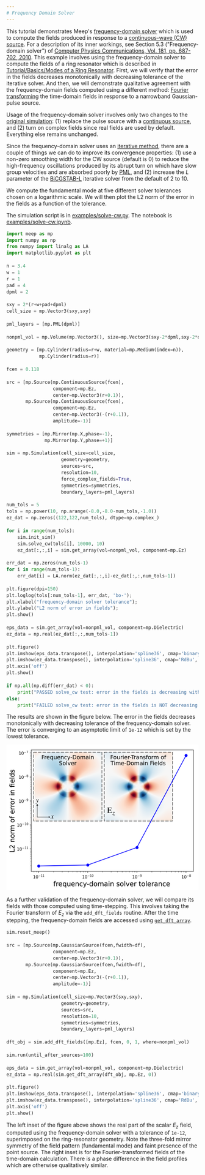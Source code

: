 ```yaml
---
# Frequency Domain Solver
---
```


This tutorial demonstrates Meep's [frequency-domain solver](../Python_User_Interface.md#frequency-domain-solver) which is used to compute the fields produced in response to a [continuous-wave (CW) source](https://en.wikipedia.org/wiki/Continuous_wave). For a description of its inner workings, see Section 5.3 ("Frequency-domain solver") of [Computer Physics Communications, Vol. 181, pp. 687-702, 2010](http://ab-initio.mit.edu/~oskooi/papers/Oskooi10.pdf). This example involves using the frequency-domain solver to compute the fields of a ring resonator which is described in [Tutorial/Basics/Modes of a Ring Resonator](Basics.md#modes-of-a-ring-resonator). First, we will verify that the error in the fields decreases monotonically with decreasing tolerance of the iterative solver. And then, we will demonstrate qualitative agreement with the frequency-domain fields computed using a different method: [Fourier transforming](https://en.wikipedia.org/wiki/Discrete_Fourier_transform) the time-domain fields in response to a narrowband Gaussian-pulse source.

Usage of the frequency-domain solver involves only two changes to the [original simulation](https://github.com/NanoComp/meep/blob/master/python/examples/ring.py): (1) replace the pulse source with a [continuous source](../Python_User_Interface.md#continuoussource), and (2) turn on complex fields since real fields are used by default. Everything else remains unchanged.

Since the frequency-domain solver uses an [iterative method](https://en.wikipedia.org/wiki/Iterative_method), there are a couple of things we can do to improve its convergence properties: (1) use a non-zero smoothing width for the CW source (default is 0) to reduce the high-frequency oscillations produced by its abrupt turn on which have slow group velocities and are absorbed poorly by [PML](../Perfectly_Matched_Layer.md), and (2) increase the $L$ parameter of the [BiCGSTAB-L](https://en.wikipedia.org/wiki/Biconjugate_gradient_stabilized_method) iterative solver from the default of 2 to 10.

We compute the fundamental mode at five different solver tolerances chosen on a logarithmic scale. We will then plot the L2 norm of the error in the fields as a function of the tolerance.

The simulation script is in [examples/solve-cw.py](https://github.com/NanoComp/meep/blob/master/python/examples/solve-cw.py). The notebook is [examples/solve-cw.ipynb](https://nbviewer.jupyter.org/github/NanoComp/meep/blob/master/python/examples/solve-cw.ipynb).

```py
import meep as mp
import numpy as np
from numpy import linalg as LA
import matplotlib.pyplot as plt

n = 3.4
w = 1
r = 1
pad = 4
dpml = 2

sxy = 2*(r+w+pad+dpml)
cell_size = mp.Vector3(sxy,sxy)

pml_layers = [mp.PML(dpml)]

nonpml_vol = mp.Volume(mp.Vector3(), size=mp.Vector3(sxy-2*dpml,sxy-2*dpml))

geometry = [mp.Cylinder(radius=r+w, material=mp.Medium(index=n)),
            mp.Cylinder(radius=r)]

fcen = 0.118

src = [mp.Source(mp.ContinuousSource(fcen),
                 component=mp.Ez,
                 center=mp.Vector3(r+0.1)),
       mp.Source(mp.ContinuousSource(fcen),
                 component=mp.Ez,
                 center=mp.Vector3(-(r+0.1)),
                 amplitude=-1)]

symmetries = [mp.Mirror(mp.X,phase=-1),
              mp.Mirror(mp.Y,phase=+1)]

sim = mp.Simulation(cell_size=cell_size,
                    geometry=geometry,
                    sources=src,
                    resolution=10,
                    force_complex_fields=True,
                    symmetries=symmetries,
                    boundary_layers=pml_layers)

num_tols = 5
tols = np.power(10, np.arange(-8.0,-8.0-num_tols,-1.0))
ez_dat = np.zeros((122,122,num_tols), dtype=np.complex_)

for i in range(num_tols):
    sim.init_sim()
    sim.solve_cw(tols[i], 10000, 10)
    ez_dat[:,:,i] = sim.get_array(vol=nonpml_vol, component=mp.Ez)

err_dat = np.zeros(num_tols-1)
for i in range(num_tols-1):
    err_dat[i] = LA.norm(ez_dat[:,:,i]-ez_dat[:,:,num_tols-1])

plt.figure(dpi=150)
plt.loglog(tols[:num_tols-1], err_dat, 'bo-');
plt.xlabel("frequency-domain solver tolerance");
plt.ylabel("L2 norm of error in fields");
plt.show()

eps_data = sim.get_array(vol=nonpml_vol, component=mp.Dielectric)
ez_data = np.real(ez_dat[:,:,num_tols-1])

plt.figure()
plt.imshow(eps_data.transpose(), interpolation='spline36', cmap='binary')
plt.imshow(ez_data.transpose(), interpolation='spline36', cmap='RdBu', alpha=0.9)
plt.axis('off')
plt.show()

if np.all(np.diff(err_dat) < 0):
    print("PASSED solve_cw test: error in the fields is decreasing with increasing resolution")
else:
    print("FAILED solve_cw test: error in the fields is NOT decreasing with increasing resolution")
```

The results are shown in the figure below. The error in the fields decreases monotonically with decreasing tolerance of the frequency-domain solver. The error is converging to an asymptotic limit of `1e-12` which is set by the lowest tolerance.
<p align="center">
  <img  src="../images/CWsolver-python.png">
</p>


As a further validation of the frequency-domain solver, we will compare its fields with those computed using time-stepping. This involves taking the Fourier transform of $E_z$ via the `add_dft_fields` routine. After the time stepping, the frequency-domain fields are accessed using [`get_dft_array`](../Python_User_Interface.md#array-slices).

```py
sim.reset_meep()

src = [mp.Source(mp.GaussianSource(fcen,fwidth=df),
                 component=mp.Ez,
                 center=mp.Vector3(r+0.1)),
       mp.Source(mp.GaussianSource(fcen,fwidth=df),
                 component=mp.Ez,
                 center=mp.Vector3(-(r+0.1)),
                 amplitude=-1)]

sim = mp.Simulation(cell_size=mp.Vector3(sxy,sxy),
                    geometry=geometry,
                    sources=src,
                    resolution=10,
                    symmetries=symmetries,
                    boundary_layers=pml_layers)

dft_obj = sim.add_dft_fields([mp.Ez], fcen, 0, 1, where=nonpml_vol)

sim.run(until_after_sources=100)

eps_data = sim.get_array(vol=nonpml_vol, component=mp.Dielectric)
ez_data = np.real(sim.get_dft_array(dft_obj, mp.Ez, 0))

plt.figure()
plt.imshow(eps_data.transpose(), interpolation='spline36', cmap='binary')
plt.imshow(ez_data.transpose(), interpolation='spline36', cmap='RdBu', alpha=0.9)
plt.axis('off')
plt.show()
```

The left inset of the figure above shows the real part of the scalar $E_z$ field, computed using the frequency-domain solver with a tolerance of `1e-12`, superimposed on the ring-resonator geometry. Note the three-fold mirror symmetry of the field pattern (fundamental mode) and faint presence of the point source. The right inset is for the Fourier-transformed fields of the time-domain calculation. There is a phase difference in the field profiles which are otherwise qualitatively similar.
